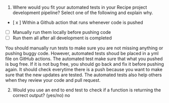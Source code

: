 1. Where would you fit your automated tests in your Recipe project development pipeline? Select one of the following and explain why.

- [ x ] Within a Github action that runs whenever code is pushed 
- [ ] Manually run them locally before pushing code
- [ ] Run them all after all development is completed

You should manually run tests to make sure you are not missing anything or pushing buggy code. However, automated tests shoud be placed in a yml file on GitHub actions. The automated test make sure that what you pushed is bug free. If it is not bug free, you should go back and fix it before pushing again. It should check everytime there is a push because you want to make sure that the new updates are tested. The automated tests also help others when they review your code and pull request. 

2. Would you use an end to end test to check if a function is returning the correct output? (yes/no)
no 

 
